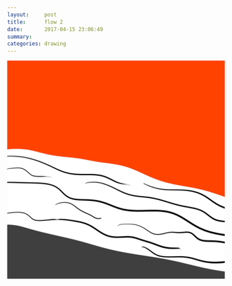```yaml
---
layout:     post
title:      flow 2
date:       2017-04-15 23:06:49
summary:    
categories: drawing
---
```

![flow 2](/images/diary/flow-2.png ".")
